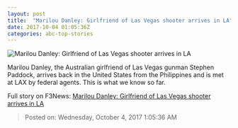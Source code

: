 ```yaml
---
layout: post
title:  "Marilou Danley: Girlfriend of Las Vegas shooter arrives in LA"
date: 2017-10-04 01:05:36Z
categories: abc-top-stories
---
```


![Marilou Danley: Girlfriend of Las Vegas shooter arrives in LA](http://www.abc.net.au/news/image/9013758-1x1-700x700.jpg)

Marilou Danley, the Australian girlfriend of Las Vegas gunman Stephen Paddock, arrives back in the United States from the Philippines and is met at LAX by federal agents. This is what we know so far.


Full story on F3News: [Marilou Danley: Girlfriend of Las Vegas shooter arrives in LA](http://www.f3nws.com/n/kcy2BB)

> Posted on: Wednesday, October 4, 2017 1:05:36 AM
